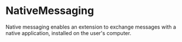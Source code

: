 # NativeMessaging
Native messaging enables an extension to exchange messages with a native application, installed on the user's computer.
